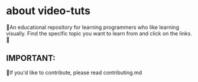 # about video-tuts
🌟An educational repository for learning programmers who like learning visually. Find the specific topic you want to learn from and click on the links.🌟



## IMPORTANT:
🚨If you'd like to contribute, please read contributing.md 
